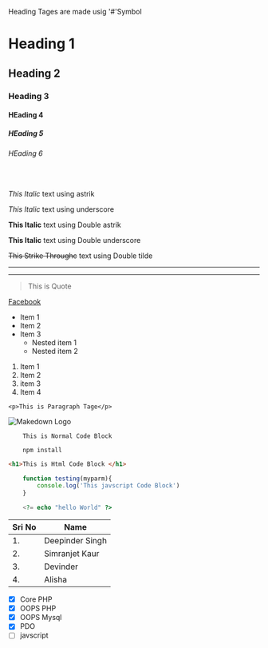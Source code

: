<!---Heading---->
Heading Tages are made usig '#'Symbol 
# Heading 1
## Heading 2
### Heading 3
#### HEading 4
##### HEading 5
###### HEading 6
</br>

<!---Italics---->
  *This Italic* text using astrik
 
 _This Italic_ text using underscore


 
<!---Bold---->
  **This Italic** text using Double astrik
 
 __This Italic__ text using Double underscore

 <!---Strike through---->
  ~~This Strike Throughc~~ text using Double tilde

<!---Horizontal Lines---->

---
___

<!---Block Quote Lines---->

> This is Quote 

<!---Links---->
[Facebook](https://www.facebook.com "Click on me to open facebook")


<!---Un order List ---->
* Item 1 
* Item 2 
* Item 3
  * Nested item 1
  * Nested item 2 

<!---order List ----> 
1. Item 1 
1. Item 2
1. item 3
1. Item 4    


<!---In Line Code----> 
`<p>This is Paragraph Tage</p>`

<!---Image---->
![Makedown Logo](https://markdown-here.com/img/icon256.png)

 <!---Git Hub Makdown Codes---->

 <!----Code Block-------->
```
    This is Normal Code Block 

    npm install  
```

```html
<h1>This is Html Code Block </h1>
```

```javascript
    function testing(myparm){
        console.log('This javscript Code Block')
    }
```
```php
    <?= echo "hello World" ?>
```

 <!----Table -------->

 | Sri No | Name |
 |--------|------|
 |1.      |Deepinder Singh|
 |2.      |Simranjet Kaur |
 |3.      |Devinder       |
 |4.      |Alisha         |

  <!----Task List -------->
  * [x] Core PHP 
  * [x] OOPS PHP 
  * [x] OOPS Mysql
  * [X] PDO
  * [ ] javscript  
